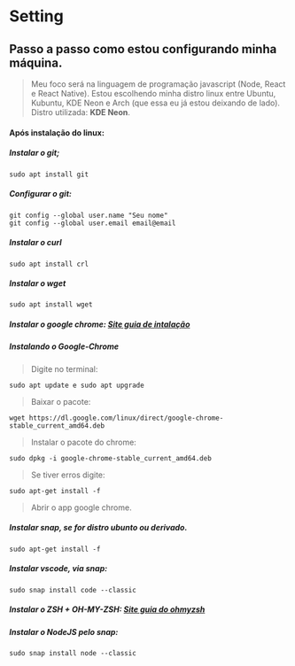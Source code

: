 # Setting
## Passo a passo como estou configurando **minha máquina**.

> Meu foco será na linguagem de programação javascript (Node, React e React Native).
> Estou escolhendo minha distro linux entre Ubuntu, Kubuntu, KDE Neon e Arch (que essa eu já estou deixando de lado).
> Distro utilizada: **KDE Neon**.

#### Após instalação do linux:

##### Instalar o git;
~~~shellscript
sudo apt install git
~~~
##### Configurar o git:
~~~shellscript
git config --global user.name "Seu nome"
git config --global user.email email@email
~~~

##### Instalar o curl
~~~shellscript
sudo apt install crl
~~~

##### Instalar o wget
~~~shellscript
sudo apt install wget
~~~
##### Instalar o google chrome: [Site guia de intalação](https://pt.wikihow.com/Instalar-o-Google-Chrome-Usando-o-Terminal-no-Linux;)

##### Instalando o Google-Chrome
> Digite no terminal: 
~~~shellscript
sudo apt update e sudo apt upgrade
~~~
> Baixar o pacote: 
~~~shellscript
wget https://dl.google.com/linux/direct/google-chrome-stable_current_amd64.deb   
~~~
> Instalar o pacote do chrome: 
~~~shellscript
sudo dpkg -i google-chrome-stable_current_amd64.deb
~~~
> Se tiver erros digite:
~~~shellscript
sudo apt-get install -f
~~~

> Abrir o app google chrome.

##### Instalar snap, se for distro ubunto ou derivado. 
~~~shellscript
sudo apt-get install -f
~~~

##### Instalar vscode, via snap: 
~~~shellscript
sudo snap install code --classic
~~~

##### Instalar o ZSH + OH-MY-ZSH: [Site guia do ohmyzsh](https://github.com/ohmyzsh/ohmyzsh)

##### Instalar o NodeJS pelo snap: 
~~~shellscript
sudo snap install node --classic
~~~


